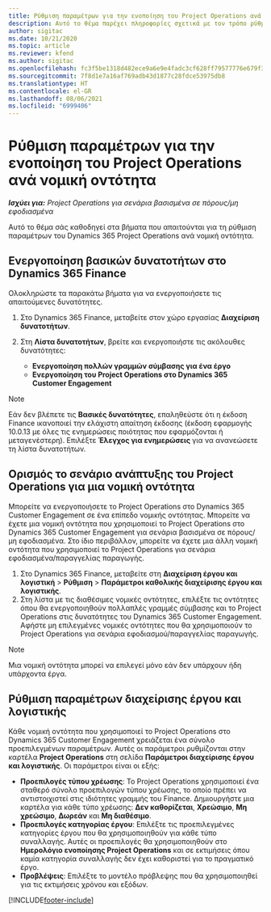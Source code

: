 ```yaml
---
title: Ρύθμιση παραμέτρων για την ενοποίηση του Project Operations ανά νομική οντότητα
description: Αυτό το θέμα παρέχει πληροφορίες σχετικά με τον τρόπο ρύθμισης της ενοποίησης ανά νομική οντότητα στο Project Operations.
author: sigitac
ms.date: 10/21/2020
ms.topic: article
ms.reviewer: kfend
ms.author: sigitac
ms.openlocfilehash: fc3f5be1318d482ece9a6e9e4fadc3cf628ff79577776e679f32cef7c0b2fc8f
ms.sourcegitcommit: 7f8d1e7a16af769adb43d1877c28fdce53975db8
ms.translationtype: HT
ms.contentlocale: el-GR
ms.lasthandoff: 08/06/2021
ms.locfileid: "6999406"
---
```

# <a name="configure-project-operations-integration-per-legal-entity"></a>Ρύθμιση παραμέτρων για την ενοποίηση του Project Operations ανά νομική οντότητα 

_**Ισχύει για:** Project Operations για σενάρια βασισμένα σε πόρους/μη εφοδιασμένα_

Αυτό το θέμα σάς καθοδηγεί στα βήματα που απαιτούνται για τη ρύθμιση παραμέτρων του Dynamics 365 Project Operations ανά νομική οντότητα.

## <a name="enable-feature-keys-in-dynamics-365-finance"></a>Ενεργοποίηση βασικών δυνατοτήτων στο Dynamics 365 Finance

Ολοκληρώστε τα παρακάτω βήματα για να ενεργοποιήσετε τις απαιτούμενες δυνατότητες.

1. Στο Dynamics 365 Finance, μεταβείτε στον χώρο εργασίας **Διαχείριση δυνατοτήτων**.
2. Στη **Λίστα δυνατοτήτων**, βρείτε και ενεργοποιήστε τις ακόλουθες δυνατότητες:
  
    - **Ενεργοποίηση πολλών γραμμών σύμβασης για ένα έργο**
    - **Ενεργοποίηση του Project Operations στο Dynamics 365 Customer Engagement**

> [!NOTE]
> Εάν δεν βλέπετε τις **Βασικές δυνατότητες**, επαληθεύστε ότι η έκδοση Finance ικανοποιεί την ελάχιστη απαίτηση έκδοσης (έκδοση εφαρμογής 10.0.13 με όλες τις ενημερώσεις ποιότητας που εφαρμόζονται ή μεταγενέστερη). Επιλέξτε **Έλεγχος για ενημερώσεις** για να ανανεώσετε τη λίστα δυνατοτήτων.

## <a name="define-the-project-operations-deployment-scenario-for-a-legal-entity"></a>Ορισμός το σενάριο ανάπτυξης του Project Operations για μια νομική οντότητα

Μπορείτε να ενεργοποιήσετε το Project Operations στο Dynamics 365 Customer Engagement σε ένα επίπεδο νομικής οντότητας. Μπορείτε να έχετε μια νομική οντότητα που χρησιμοποιεί το Project Operations στο Dynamics 365 Customer Engagement για σενάρια βασισμένα σε πόρους/μη εφοδιασμένα. Στο ίδιο περιβάλλον, μπορείτε να έχετε μια άλλη νομική οντότητα που χρησιμοποιεί το Project Operations για σενάρια εφοδιασμένα/παραγγελίας παραγωγής.

1. Στο Dynamics 365 Finance, μεταβείτε στη **Διαχείριση έργου και λογιστική** > **Ρύθμιση** > **Παράμετροι καθολικής διαχείρισης έργου και λογιστικής**.
2. Στη λίστα με τις διαθέσιμες νομικές οντότητες, επιλέξτε τις οντότητες όπου θα ενεργοποιηθούν πολλαπλές γραμμές σύμβασης και το Project Operations στις δυνατότητες του Dynamics 365 Customer Engagement. Αφήστε μη επιλεγμένες νομικές οντότητες που θα χρησιμοποιούν το Project Operations για σενάρια εφοδιασμού/παραγγελίας παραγωγής.

> [!NOTE]
> Μια νομική οντότητα μπορεί να επιλεγεί μόνο εάν δεν υπάρχουν ήδη υπάρχοντα έργα.

## <a name="configure-project-management-and-accounting-parameters"></a>Ρύθμιση παραμέτρων διαχείρισης έργου και λογιστικής

Κάθε νομική οντότητα που χρησιμοποιεί το Project Operations στο Dynamics 365 Customer Engagement χρειάζεται ένα σύνολο προεπιλεγμένων παραμέτρων. Αυτές οι παράμετροι ρυθμίζονται στην καρτέλα **Project Operations** στη σελίδα **Παράμετροι διαχείρισης έργου και λογιστικής**. Οι παράμετροι είναι οι εξής:

  - **Προεπιλογές τύπου χρέωσης**: Το Project Operations χρησιμοποιεί ένα σταθερό σύνολο προεπιλογών τύπου χρέωσης, το οποίο πρέπει να αντιστοιχιστεί στις ιδιότητες γραμμής του Finance. Δημιουργήστε μια καρτέλα για κάθε τύπο χρέωσης: **Δεν καθορίζεται**, **Χρεώσιμο**, **Μη χρεώσιμο**, **Δωρεάν** και **Μη διαθέσιμο**.
  - **Προεπιλογές κατηγορίας έργου**: Επιλέξτε τις προεπιλεγμένες κατηγορίες έργου που θα χρησιμοποιηθούν για κάθε τύπο συναλλαγής. Αυτές οι προεπιλογές θα χρησιμοποιηθούν στο **Ημερολόγιο ενοποίησης Project Operations** και σε εκτιμήσεις όπου καμία κατηγορία συναλλαγής δεν έχει καθοριστεί για το πραγματικό έργο.
  - **Προβλέψεις**: Επιλέξτε το μοντέλο πρόβλεψης που θα χρησιμοποιηθεί για τις εκτιμήσεις χρόνου και εξόδων.


[!INCLUDE[footer-include](../includes/footer-banner.md)]